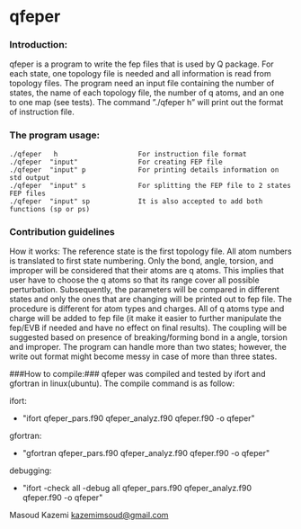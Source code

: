 # qfeper #

### Introduction: ###
qfeper is a program to write the fep files that is used by Q package. For each
state, one topology file is needed and all information is read from topology files.
The program need an input file containing the number of states, the name of
each topology file, the number of q atoms, and an one to one map (see tests).
The command ”./qfeper h” will print out the format of instruction file.

### The program usage: ###
    ./qfeper   h                    For instruction file format 
    ./qfeper  "input"               For creating FEP file 
    ./qfeper  "input" p             For printing details information on std output 
    ./qfeper  "input" s             For splitting the FEP file to 2 states FEP files 
    ./qfeper  "input" sp            It is also accepted to add both functions (sp or ps) 

### Contribution guidelines ###
How it works:
The reference state is the first topology file. All atom numbers is translated
to first state numbering. Only the bond, angle, torsion, and improper will be
considered that their atoms are q atoms. This implies that user have to choose
the q atoms so that its range cover all possible perturbation. Subsequently,
the parameters will be compared in different states and only the ones that
are changing will be printed out to fep file. The procedure is different for
atom types and charges. All of q atoms type and charge will be added to fep
file (it make it easier to further manipulate the fep/EVB if needed and have
no effect on final results). The coupling will be suggested based on presence
of breaking/forming bond in a angle, torsion and improper. The program can
handle more than two states; however, the write out format might become messy
in case of more than three states.


###How to compile:###
qfeper was compiled and tested by ifort and gfortran in linux(ubuntu). The
compile command is as follow:

ifort:

* "ifort qfeper_pars.f90 qfeper_analyz.f90 qfeper.f90 -o qfeper"

gfortran:

* "gfortran qfeper_pars.f90 qfeper_analyz.f90 qfeper.f90 -o qfeper"

debugging: 

* "ifort -check all -debug all qfeper_pars.f90 qfeper_analyz.f90 qfeper.f90 -o qfeper"




Masoud Kazemi 
kazemimsoud@gmail.com